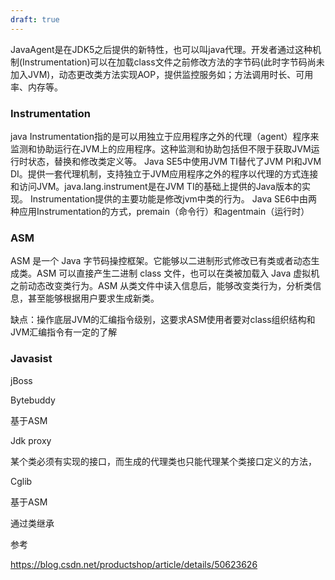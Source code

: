 ```yaml
---
draft: true
---
```






JavaAgent是在JDK5之后提供的新特性，也可以叫java代理。开发者通过这种机制(Instrumentation)可以在加载class文件之前修改方法的字节码(此时字节码尚未加入JVM)，动态更改类方法实现AOP，提供监控服务如；方法调用时长、可用率、内存等。



### Instrumentation

java Instrumentation指的是可以用独立于应用程序之外的代理（agent）程序来监测和协助运行在JVM上的应用程序。这种监测和协助包括但不限于获取JVM运行时状态，替换和修改类定义等。 Java SE5中使用JVM TI替代了JVM PI和JVM DI。提供一套代理机制，支持独立于JVM应用程序之外的程序以代理的方式连接和访问JVM。java.lang.instrument是在JVM TI的基础上提供的Java版本的实现。 Instrumentation提供的主要功能是修改jvm中类的行为。 Java SE6中由两种应用Instrumentation的方式，premain（命令行）和agentmain（运行时）





###  ASM

ASM 是一个 Java 字节码操控框架。它能够以二进制形式修改已有类或者动态生成类。ASM 可以直接产生二进制 class 文件，也可以在类被加载入 Java 虚拟机之前动态改变类行为。ASM 从类文件中读入信息后，能够改变类行为，分析类信息，甚至能够根据用户要求生成新类。



缺点：操作底层JVM的汇编指令级别，这要求ASM使用者要对class组织结构和JVM汇编指令有一定的了解



### Javasist

jBoss



Bytebuddy

基于ASM





Jdk proxy

某个类必须有实现的接口，而生成的代理类也只能代理某个类接口定义的方法，



Cglib

基于ASM

通过类继承







参考

https://blog.csdn.net/productshop/article/details/50623626





